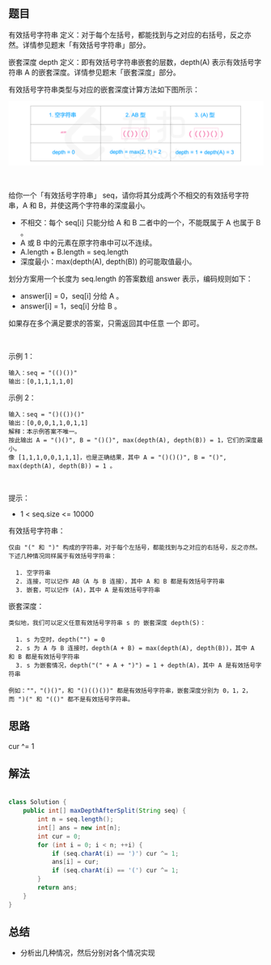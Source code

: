 
## 题目

有效括号字符串 定义：对于每个左括号，都能找到与之对应的右括号，反之亦然。详情参见题末「有效括号字符串」部分。

嵌套深度 depth 定义：即有效括号字符串嵌套的层数，depth(A) 表示有效括号字符串 A 的嵌套深度。详情参见题末「嵌套深度」部分。

有效括号字符串类型与对应的嵌套深度计算方法如下图所示：

![](../../../media/pictures/leetcode/1111.png)


 

给你一个「有效括号字符串」 seq，请你将其分成两个不相交的有效括号字符串，A 和 B，并使这两个字符串的深度最小。

- 不相交：每个 seq[i] 只能分给 A 和 B 二者中的一个，不能既属于 A 也属于 B 。
- A 或 B 中的元素在原字符串中可以不连续。
- A.length + B.length = seq.length
- 深度最小：max(depth(A), depth(B)) 的可能取值最小。 

划分方案用一个长度为 seq.length 的答案数组 answer 表示，编码规则如下：

- answer[i] = 0，seq[i] 分给 A 。
- answer[i] = 1，seq[i] 分给 B 。

如果存在多个满足要求的答案，只需返回其中任意 一个 即可。

 

示例 1：

    输入：seq = "(()())"
    输出：[0,1,1,1,1,0]
示例 2：

    输入：seq = "()(())()"
    输出：[0,0,0,1,1,0,1,1]
    解释：本示例答案不唯一。
    按此输出 A = "()()", B = "()()", max(depth(A), depth(B)) = 1，它们的深度最小。
    像 [1,1,1,0,0,1,1,1]，也是正确结果，其中 A = "()()()", B = "()", max(depth(A), depth(B)) = 1 。 
 

提示：

- 1 < seq.size <= 10000


有效括号字符串：

    仅由 "(" 和 ")" 构成的字符串，对于每个左括号，都能找到与之对应的右括号，反之亦然。
    下述几种情况同样属于有效括号字符串：
    
      1. 空字符串
      2. 连接，可以记作 AB（A 与 B 连接），其中 A 和 B 都是有效括号字符串
      3. 嵌套，可以记作 (A)，其中 A 是有效括号字符串
嵌套深度：

    类似地，我们可以定义任意有效括号字符串 s 的 嵌套深度 depth(S)：
    
      1. s 为空时，depth("") = 0
      2. s 为 A 与 B 连接时，depth(A + B) = max(depth(A), depth(B))，其中 A 和 B 都是有效括号字符串
      3. s 为嵌套情况，depth("(" + A + ")") = 1 + depth(A)，其中 A 是有效括号字符串
    
    例如：""，"()()"，和 "()(()())" 都是有效括号字符串，嵌套深度分别为 0，1，2，而 ")(" 和 "(()" 都不是有效括号字符串。



## 思路

cur ^= 1

## 解法
```java

class Solution {
    public int[] maxDepthAfterSplit(String seq) {
        int n = seq.length();
        int[] ans = new int[n];
        int cur = 0;
        for (int i = 0; i < n; ++i) {
            if (seq.charAt(i) == ')') cur ^= 1;
            ans[i] = cur;
            if (seq.charAt(i) == '(') cur ^= 1;
        }
        return ans;
    }
}
```

## 总结

- 分析出几种情况，然后分别对各个情况实现 
